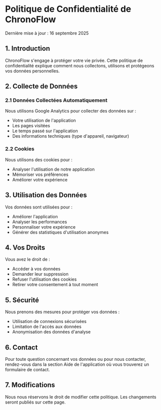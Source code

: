 # Politique de Confidentialité de ChronoFlow

Dernière mise à jour : 16 septembre 2025

## 1. Introduction

ChronoFlow s'engage à protéger votre vie privée. Cette politique de confidentialité explique comment nous collectons, utilisons et protégeons vos données personnelles.

## 2. Collecte de Données

### 2.1 Données Collectées Automatiquement
Nous utilisons Google Analytics pour collecter des données sur :
- Votre utilisation de l'application
- Les pages visitées
- Le temps passé sur l'application
- Des informations techniques (type d'appareil, navigateur)

### 2.2 Cookies
Nous utilisons des cookies pour :
- Analyser l'utilisation de notre application
- Mémoriser vos préférences
- Améliorer votre expérience

## 3. Utilisation des Données

Vos données sont utilisées pour :
- Améliorer l'application
- Analyser les performances
- Personnaliser votre expérience
- Générer des statistiques d'utilisation anonymes

## 4. Vos Droits

Vous avez le droit de :
- Accéder à vos données
- Demander leur suppression
- Refuser l'utilisation des cookies
- Retirer votre consentement à tout moment

## 5. Sécurité

Nous prenons des mesures pour protéger vos données :
- Utilisation de connexions sécurisées
- Limitation de l'accès aux données
- Anonymisation des données d'analyse

## 6. Contact

Pour toute question concernant vos données ou pour nous contacter, rendez-vous dans la section Aide de l'application où vous trouverez un formulaire de contact.

## 7. Modifications

Nous nous réservons le droit de modifier cette politique. Les changements seront publiés sur cette page.